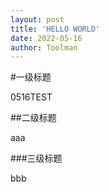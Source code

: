 ```yaml
---
layout: post
title: 'HELLO WORLD'
date: 2022-05-16
author: Toolman
---
```

#一级标题

0516TEST

##二级标题

aaa

###三级标题

bbb